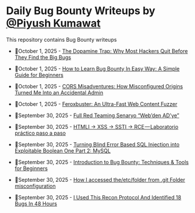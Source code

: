 # Daily Bug Bounty Writeups by [@Piyush Kumawat](https://twitter.com/piyush_supiy) 
This repository contains Bug Bounty writeups

<!-- BLOG-POST-LIST:START -->
 - 💯October 1, 2025 - [The Dopamine Trap: Why Most Hackers Quit Before They Find the Big Bugs](https://su6osec.medium.com/the-dopamine-trap-why-most-hackers-quit-before-they-find-the-big-bugs-873ca6185799?source=rss------bug_bounty-5) 

 - 💯October 1, 2025 - [How to Learn Bug Bounty In Easy Way: A Simple Guide for Beginners](https://medium.com/@kakashi.kx/how-to-learn-bug-bounty-in-easy-way-a-simple-guide-for-beginners-a15d3e87a4fe?source=rss------bug_bounty-5) 

 - 💯October 1, 2025 - [CORS Misadventures: How Misconfigured Origins Turned Me Into an Accidental Admin](https://infosecwriteups.com/cors-misadventures-how-misconfigured-origins-turned-me-into-an-accidental-admin-2107aa1768d6?source=rss------bug_bounty-5) 

 - 💯October 1, 2025 - [Feroxbuster: An Ultra-Fast Web Content Fuzzer](https://medium.com/@jpablo13/feroxbuster-an-ultra-fast-web-content-fuzzer-7a50d98dcf60?source=rss------bug_bounty-5) 

 - 💯September 30, 2025 - [Full Red Teaming Senaryo “Web’den AD’ye”](https://medium.com/@NadirSensoy/full-red-teaming-senaryo-webten-ad-ye-7ba580d7e978?source=rss------bug_bounty-5) 

 - 💯September 30, 2025 - [HTMLI → XSS → SSTI → RCE — Laboratorio práctico paso a paso](https://gorkaaa.medium.com/htmli-xss-ssti-rce-laboratorio-pr%C3%A1ctico-paso-a-paso-edd26e47ffdd?source=rss------bug_bounty-5) 

 - 💯September 30, 2025 - [Turning Blind Error Based SQL Injection into Exploitable Boolean One Part 2: MySQL](https://ozguralp.medium.com/turning-blind-error-based-sql-injection-into-exploitable-boolean-one-part-2-mysql-ecf1dbe5352f?source=rss------bug_bounty-5) 

 - 💯September 30, 2025 - [Introduction to Bug Bounty: Techniques &amp; Tools for Beginners](https://medium.com/@theceosmind/introduction-to-bug-bounty-techniques-tools-for-beginners-579e396cbb58?source=rss------bug_bounty-5) 

 - 💯September 30, 2025 - [How I accessed the/etc/folder from .git Folder misconfiguration](https://medium.com/@yossefmohamedsalah2001/how-i-accessed-the-etc-folder-from-git-folder-misconfiguration-06fd44fc22d8?source=rss------bug_bounty-5) 

 - 💯September 30, 2025 - [I Used This Recon Protocol And Identified 18 Bugs In 48 Hours](https://medium.com/@ibtissamhammadi1/i-used-this-recon-protocol-and-identified-18-bugs-in-48-hours-7ee5bd1979dc?source=rss------bug_bounty-5) 
<!-- BLOG-POST-LIST:END -->

